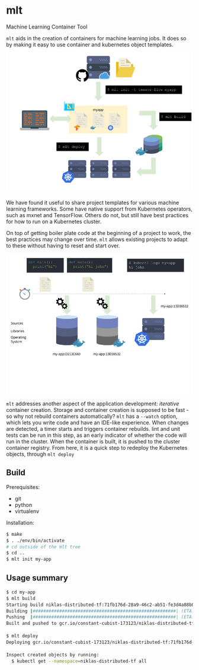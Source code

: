 # mlt
Machine Learning Container Tool

`mlt` aids in the creation of containers for machine learning jobs.
It does so by making it easy to use container and kubernetes object templates.

![MLT flow diagram](docs/mlt.png)

We have found it useful to share project templates for various machine learning frameworks. Some have native support from Kubernetes operators, such as mxnet and TensorFlow. Others do not, but still have best practices for how to run on a Kubernetes cluster.

On top of getting boiler plate code at the beginning of a project to work, the best practices may change over time. `mlt` allows existing projects to adapt to these without having to reset and start over.

![MLT watch](docs/watch.png)

`mlt` addresses another aspect of the application development: _iterative_ container creation. Storage and container creation is supposed to be fast - so why not rebuild containers automatically?
`mlt` has a `--watch` option, which lets you write code and have an IDE-like experience.
When changes are detected, a timer starts and triggers container rebuilds.
lint and unit tests can be run in this step, as an early indicator of whether the code will run in the cluster.
When the container is built, it is pushed to the cluster container registry.
From here, it is a quick step to redeploy the Kubernetes objects, through `mlt deploy`


## Build

Prerequisites:
- git
- python
- virtualenv

Installation:

```bash
$ make
$ . ./env/bin/activate
# cd outside of the mlt tree
$ cd ..
$ mlt init my-app
```

## Usage summary

```bash
$ cd my-app
$ mlt build
Starting build niklas-distributed-tf:71fb176d-28a9-46c2-ab51-fe3d4a88b02c
Building |######################################################| (ETA:  0:00:00)
Pushing  |######################################################| (ETA:  0:00:00)
Built and pushed to gcr.io/constant-cubist-173123/niklas-distributed-tf:71fb176d-28a9-46c2-ab51-fe3d4a88b02c

$ mlt deploy
Deploying gcr.io/constant-cubist-173123/niklas-distributed-tf:71fb176d-28a9-46c2-ab51-fe3d4a88b02c

Inspect created objects by running:
  $ kubectl get --namespace=niklas-distributed-tf all

```
